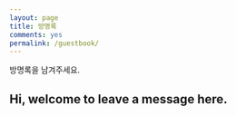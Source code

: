 ```yaml
---
layout: page
title: 방명록
comments: yes
permalink: /guestbook/
---
```


방명록을 남겨주세요.
## Hi, welcome to leave a message here.


